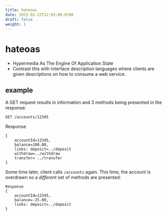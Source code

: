 ```yaml
---
title: hateoas
date: 2023-02-22T12:03:00-0700
draft: false
weight: 1
---
```


# hateoas
- Hypermedia As The Engine Of Application State
- Contrast this with interface description languages where clients are given descriptions on how to consume a web service.

## example
A GET request results in information and 3 methods being presented in the response:

`GET /accounts/12345`

Response 
```
{
    accountId=12345,
    balance=100.00,
    links: deposit=../deposit
    withdraw=../withdraw
    transfer= ../transfer
}
```
Some time later, client calls `/accounts` again. This time, the account is overdrawn so a *different* set of methods are presented:

```
Response 
{
    accountId=12345,
    balance=-25.00,
    links: deposit=../deposit
}
```
